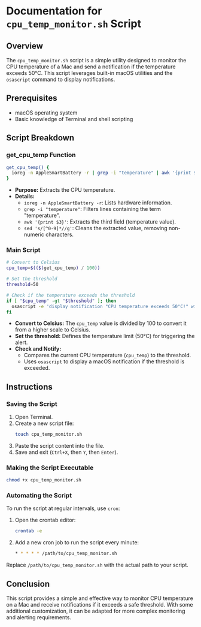 # Documentation for `cpu_temp_monitor.sh` Script

## Overview

The `cpu_temp_monitor.sh` script is a simple utility designed to monitor the CPU temperature of a Mac and send a notification if the temperature exceeds 50°C. This script leverages built-in macOS utilities and the `osascript` command to display notifications.

## Prerequisites

- macOS operating system
- Basic knowledge of Terminal and shell scripting

## Script Breakdown

### get_cpu_temp Function

```bash
get_cpu_temp() {
  ioreg -n AppleSmartBattery -r | grep -i "temperature" | awk '{print $3}' | sed 's/[^0-9]*//g'
}
```

- **Purpose:** Extracts the CPU temperature.
- **Details:**
  - `ioreg -n AppleSmartBattery -r`: Lists hardware information.
  - `grep -i "temperature"`: Filters lines containing the term "temperature".
  - `awk '{print $3}'`: Extracts the third field (temperature value).
  - `sed 's/[^0-9]*//g'`: Cleans the extracted value, removing non-numeric characters.

### Main Script

```bash
# Convert to Celsius
cpu_temp=$(($(get_cpu_temp) / 100))

# Set the threshold
threshold=50

# Check if the temperature exceeds the threshold
if [ "$cpu_temp" -gt "$threshold" ]; then
  osascript -e 'display notification "CPU temperature exceeds 50°C!" with title "CPU Alert"'
fi
```

- **Convert to Celsius:** The `cpu_temp` value is divided by 100 to convert it from a higher scale to Celsius.
- **Set the threshold:** Defines the temperature limit (50°C) for triggering the alert.
- **Check and Notify:**
  - Compares the current CPU temperature (`cpu_temp`) to the threshold.
  - Uses `osascript` to display a macOS notification if the threshold is exceeded.

## Instructions

### Saving the Script

1. Open Terminal.
2. Create a new script file:
   ```bash
   touch cpu_temp_monitor.sh
   ```
3. Paste the script content into the file.
4. Save and exit (`Ctrl+X`, then `Y`, then `Enter`).

### Making the Script Executable

```bash
chmod +x cpu_temp_monitor.sh
```

### Automating the Script

To run the script at regular intervals, use `cron`:

1. Open the crontab editor:
   ```bash
   crontab -e
   ```
2. Add a new cron job to run the script every minute:
   ```bash
   * * * * * /path/to/cpu_temp_monitor.sh
   ```

Replace `/path/to/cpu_temp_monitor.sh` with the actual path to your script.

## Conclusion

This script provides a simple and effective way to monitor CPU temperature on a Mac and receive notifications if it exceeds a safe threshold. With some additional customization, it can be adapted for more complex monitoring and alerting requirements.

